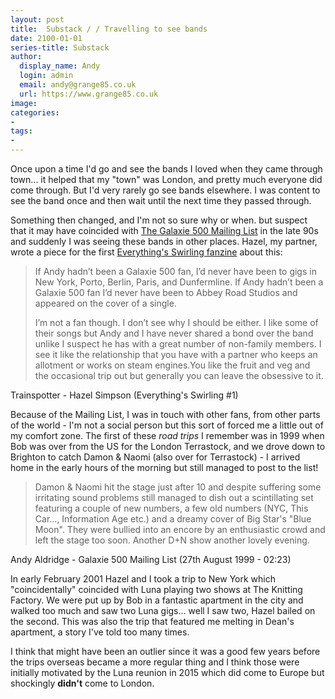 ```yaml
---
layout: post
title:  Substack / / Travelling to see bands
date: 2100-01-01
series-title: Substack
author:
  display_name: Andy
  login: admin
  email: andy@grange85.co.uk
  url: https://www.grange85.co.uk
image:
categories:
-
tags:
-
---
```

Once upon a time I'd go and see the bands I loved when they came through town... it helped that my "town" was London, and pretty much everyone did come through. But I'd very rarely go see bands elsewhere. I was content to see the band once and then wait until the next time they passed through.

Something then changed, and I'm not so sure why or when. but suspect that it may have coincided with [The Galaxie 500 Mailing List]() in the late 90s and suddenly I was seeing these bands in other places. Hazel, my partner, wrote a piece for the first [Everything's Swirling fanzine]() about this:

<blockquote>
<p>If Andy hadn’t been a Galaxie 500 fan, I’d never have been to gigs in New York,
Porto, Berlin, Paris, and Dunfermline. If Andy hadn’t been a Galaxie 500 fan I’d
never have been to Abbey Road Studios and appeared on the cover of a single.</p>
<p>I’m not a fan though. I don’t see why I should be either. I like some of their songs
but Andy and I have never shared a bond over the band unlike I suspect he has
with a great number of non-family members. I see it like the relationship that
you have with a partner who keeps an allotment or works on steam engines.You
like the fruit and veg and the occasional trip out but generally you can leave the
obsessive to it.</p>
</blockquote>
<p class="caption">Trainspotter - Hazel Simpson (Everything's Swirling #1)</p>

Because of the Mailing List, I was in touch with other fans, from other parts of the world - I'm not a social person but this sort of forced me a little out of my comfort zone. The first of these _road trips_ I remember was in 1999 when Bob was over from the US for the London Terrastock, and we drove down to Brighton to catch Damon & Naomi (also over for Terrastock) - I arrived home in the early hours of the morning but still managed to post to the list!

<blockquote>
<p>Damon & Naomi hit
the stage just after 10 and despite suffering some irritating sound problems
still managed to dish out a scintillating set featuring a couple of new
numbers, a few old numbers (NYC, This Car..., Information Age etc.) and a
dreamy cover of Big Star's "Blue Moon". They were bullied into an encore by
an enthusiastic crowd and left the stage too soon. Another D+N show another lovely evening.</p>
</blockquote>
<p class="caption">Andy Aldridge - Galaxie 500 Mailing List (27th August 1999 - 02:23)</p>

In early February 2001 Hazel and I took a trip to New York which "coincidentally" coincided with Luna playing two shows at The Knitting Factory. We were put up by Bob in a fantastic apartment in the city and walked too much and saw two Luna gigs... well I saw two, Hazel bailed on the second. This was also the trip that featured me melting in Dean's apartment, a story I've told too many times.

I think that might have been an outlier since it was a good few years before the trips overseas became a more regular thing and I think those were initially motivated by the Luna reunion in 2015 which did come to Europe but shockingly **didn't** come to London.

